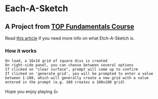 # Each-A-Sketch 

## A Project from <a href="https://www.theodinproject.com/lessons/foundations-etch-a-sketch#project-solution">TOP Fundamentals Course</a>

Read <a href="https://en.wikipedia.org/wiki/Etch_A_Sketch">this article</a> if you need more info on what Etch-A-Sketch is.

### How it works
```
On load, a 16x16 grid of square divs is created
On right-side panel, you can choose between several options
If clicked on "clear surface", prompt will come up to confirm
If clicked on 'generate grid', you will be prompted to enter a value between 1-100, which will generally create a new grid with a value entered in the prompt (e.g. 100 creates a 100x100 grid)
```

Hope you enjoy playing :+1: